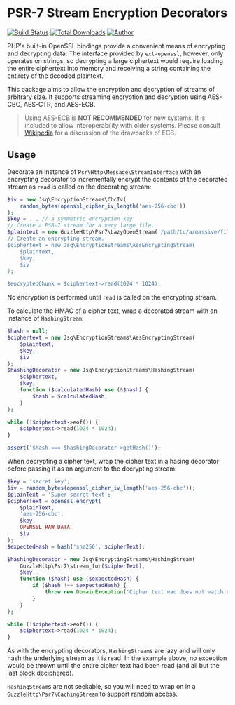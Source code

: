 # PSR-7 Stream Encryption Decorators

[![Build Status](https://travis-ci.org/jeskew/php-encrypted-streams.svg?branch=master)](https://travis-ci.org/jeskew/php-encrypted-streams)
[![Total Downloads](https://img.shields.io/packagist/dt/jsq/psr7-stream-encryption.svg?style=flat)](https://packagist.org/packages/jsq/psr7-stream-encryption)
[![Author](http://img.shields.io/badge/author-@jreskew-blue.svg?style=flat-square)](https://twitter.com/jreskew)

PHP's built-in OpenSSL bindings provide a convenient means of encrypting and
decrypting data. The interface provided by `ext-openssl`, however, only operates
on strings, so decrypting a large ciphertext would require loading the entire
ciphertext into memory and receiving a string containing the entirety of the
decoded plaintext.

This package aims to allow the encryption and decryption of streams of arbitrary
size. It supports streaming encryption and decryption using AES-CBC, AES-CTR,
and AES-ECB.

> Using AES-ECB is **NOT RECOMMENDED** for new systems. It is included to allow
interoperability with older systems. Please consult [Wikipedia](https://en.wikipedia.org/wiki/Block_cipher_mode_of_operation#Electronic_Codebook_.28ECB.29)
for a discussion of the drawbacks of ECB.

## Usage

Decorate an instance of `Psr\Http\Message\StreamInterface` with an encrypting
decorator to incrementally encrypt the contents of the decorated stream as 
`read` is called on the decorating stream:

```php
$iv = new Jsq\EncryptionStreams\CbcIv(
    random_bytes(openssl_cipher_iv_length('aes-256-cbc'))
);
$key = ... // a symmetric encryption key 
// Create a PSR-7 stream for a very large file.
$plaintext = new GuzzleHttp\Psr7\LazyOpenStream('/path/to/a/massive/file', 'r+);
// Create an encrypting stream.
$ciphertext = new Jsq\EncryptionStreams\AesEncryptingStream(
    $plaintext,
    $key,
    $iv
);

$encryptedChunk = $ciphertext->read(1024 * 1024);
```

No encryption is performed until `read` is called on the encrypting stream.

To calculate the HMAC of a cipher text, wrap a decorated stream with an instance
of `HashingStream`:

```php
$hash = null;
$ciphertext = new Jsq\EncryptionStreams\AesEncryptingStream(
    $plaintext,
    $key,
    $iv
);
$hashingDecorator = new Jsq\EncryptionStreams\HashingStream(
    $ciphertext,
    $key,
    function ($calculatedHash) use (&$hash) {
        $hash = $calculatedHash;
    }
);

while (!$ciphertext->eof()) {
    $ciphertext->read(1024 * 1024);
}

assert('$hash === $hashingDecorator->getHash()');
```

When decrypting a cipher text, wrap the cipher text in a hasing decorator before
passing it as an argument to the decrypting stream:

```php
$key = 'secret key';
$iv = random_bytes(openssl_cipher_iv_length('aes-256-cbc'));
$plainText = 'Super secret text';
$cipherText = openssl_encrypt(
    $plainText,
    'aes-256-cbc',
    $key,
    OPENSSL_RAW_DATA
    $iv
);
$expectedHash = hash('sha256', $cipherText);

$hashingDecorator = new Jsq\EncryptingStreams\HashingStream(
    GuzzleHttp\Psr7\stream_for($cipherText),
    $key,
    function ($hash) use ($expectedHash) {
        if ($hash !== $expectedHash) {
            throw new DomainException('Cipher text mac does not match expected value!');
        }
    }
);

while (!$ciphertext->eof()) {
    $ciphertext->read(1024 * 1024);
}
```

As with the encrypting decorators, `HashingStream`s are lazy and will only hash
the underlying stream as it is read. In the example above, no exception would be
thrown until the entire cipher text had been read (and all but the last block
deciphered).

`HashingStream`s are not seekable, so you will need to wrap on in a
`GuzzleHttp\Psr7\CachingStream` to support random access.
